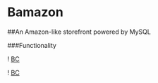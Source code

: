 # Bamazon

##An Amazon-like storefront powered by MySQL

###Functionality 

! [BC](/ReadMePics/Pic1.png)

! [BC](/ReadMePics/Pic2.png)


